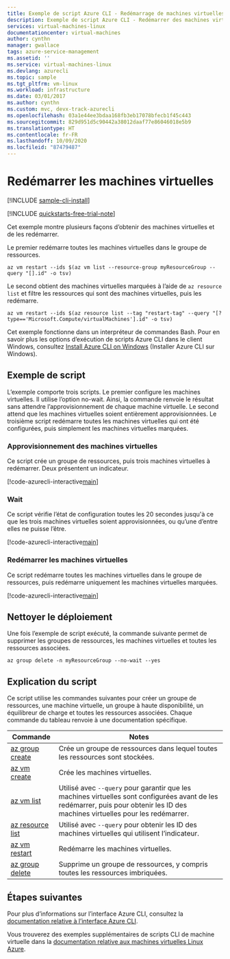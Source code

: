 ```yaml
---
title: Exemple de script Azure CLI - Redémarrage de machines virtuelles
description: Exemple de script Azure CLI - Redémarrer des machines virtuelles par balise et ID
services: virtual-machines-linux
documentationcenter: virtual-machines
author: cynthn
manager: gwallace
tags: azure-service-management
ms.assetid: ''
ms.service: virtual-machines-linux
ms.devlang: azurecli
ms.topic: sample
ms.tgt_pltfrm: vm-linux
ms.workload: infrastructure
ms.date: 03/01/2017
ms.author: cynthn
ms.custom: mvc, devx-track-azurecli
ms.openlocfilehash: 03a1e44ee3bdaa168fb3eb17078bfecb1f45c443
ms.sourcegitcommit: 829d951d5c90442a38012daaf77e86046018e5b9
ms.translationtype: HT
ms.contentlocale: fr-FR
ms.lasthandoff: 10/09/2020
ms.locfileid: "87479487"
---
```

# <a name="restart-vms"></a>Redémarrer les machines virtuelles

[!INCLUDE [sample-cli-install](../../../includes/sample-cli-install.md)]

[!INCLUDE [quickstarts-free-trial-note](../../../includes/quickstarts-free-trial-note.md)]

Cet exemple montre plusieurs façons d’obtenir des machines virtuelles et de les redémarrer.

Le premier redémarre toutes les machines virtuelles dans le groupe de ressources.

```azurecli
az vm restart --ids $(az vm list --resource-group myResourceGroup --query "[].id" -o tsv)
```

Le second obtient des machines virtuelles marquées à l’aide de `az resource list` et filtre les ressources qui sont des machines virtuelles, puis les redémarre.

```azurecli
az vm restart --ids $(az resource list --tag "restart-tag" --query "[?type=='Microsoft.Compute/virtualMachines'].id" -o tsv)
```

Cet exemple fonctionne dans un interpréteur de commandes Bash. Pour en savoir plus les options d’exécution de scripts Azure CLI dans le client Windows, consultez [Install Azure CLI on Windows](/cli/azure/install-azure-cli-windows) (Installer Azure CLI sur Windows).


## <a name="sample-script"></a>Exemple de script

L’exemple comporte trois scripts.
Le premier configure les machines virtuelles.
Il utilise l’option no-wait. Ainsi, la commande renvoie le résultat sans attendre l’approvisionnement de chaque machine virtuelle.
Le second attend que les machines virtuelles soient entièrement approvisionnées.
Le troisième script redémarre toutes les machines virtuelles qui ont été configurées, puis simplement les machines virtuelles marquées.

### <a name="provision-the-vms"></a>Approvisionnement des machines virtuelles

Ce script crée un groupe de ressources, puis trois machines virtuelles à redémarrer.
Deux présentent un indicateur.

[!code-azurecli-interactive[main](../../../cli_scripts/virtual-machine/restart-by-tag/provision.sh "Provision the VMs")]

### <a name="wait"></a>Wait

Ce script vérifie l’état de configuration toutes les 20 secondes jusqu'à ce que les trois machines virtuelles soient approvisionnées, ou qu’une d’entre elles ne puisse l’être.

[!code-azurecli-interactive[main](../../../cli_scripts/virtual-machine/restart-by-tag/wait.sh "Wait for the VMs to be provisioned")]

### <a name="restart-the-vms"></a>Redémarrer les machines virtuelles

Ce script redémarre toutes les machines virtuelles dans le groupe de ressources, puis redémarre uniquement les machines virtuelles marquées.

[!code-azurecli-interactive[main](../../../cli_scripts/virtual-machine/restart-by-tag/restart.sh "Restart VMs by tag")]

## <a name="clean-up-deployment"></a>Nettoyer le déploiement 

Une fois l’exemple de script exécuté, la commande suivante permet de supprimer les groupes de ressources, les machines virtuelles et toutes les ressources associées.

```azurecli-interactive
az group delete -n myResourceGroup --no-wait --yes
```

## <a name="script-explanation"></a>Explication du script

Ce script utilise les commandes suivantes pour créer un groupe de ressources, une machine virtuelle, un groupe à haute disponibilité, un équilibreur de charge et toutes les ressources associées. Chaque commande du tableau renvoie à une documentation spécifique.

| Commande | Notes |
|---|---|
| [az group create](/cli/azure/group) | Crée un groupe de ressources dans lequel toutes les ressources sont stockées. |
| [az vm create](/cli/azure/vm/availability-set) | Crée les machines virtuelles.  |
| [az vm list](/cli/azure/vm) | Utilisé avec `--query` pour garantir que les machines virtuelles sont configurées avant de les redémarrer, puis pour obtenir les ID des machines virtuelles pour les redémarrer. |
| [az resource list](/cli/azure/vm) | Utilisé avec `--query` pour obtenir les ID des machines virtuelles qui utilisent l’indicateur. |
| [az vm restart](/cli/azure/vm) | Redémarre les machines virtuelles. |
| [az group delete](/cli/azure/vm/extension) | Supprime un groupe de ressources, y compris toutes les ressources imbriquées. |

## <a name="next-steps"></a>Étapes suivantes

Pour plus d’informations sur l’interface Azure CLI, consultez la [documentation relative à l’interface Azure CLI](/cli/azure).

Vous trouverez des exemples supplémentaires de scripts CLI de machine virtuelle dans la [documentation relative aux machines virtuelles Linux Azure](../linux/cli-samples.md?toc=%2fazure%2fvirtual-machines%2flinux%2ftoc.json).
